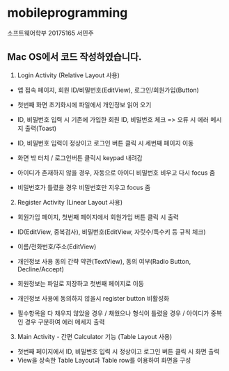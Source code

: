 # mobileprogramming

소프트웨어학부 20175165 서민주




## Mac OS에서 코드 작성하였습니다. 


  1. Login Activity (Relative Layout 사용)
  - 앱 접속 페이지, 회원 ID/비밀번호(EditView), 로그인/회원가입(Button)
  - 첫번째 화면 초기화시에 파일에서 개인정보 읽어 오기 
  - ID, 비밀번호 입력 시 기존에 가입한 회원 ID, 비밀번호 체크 => 오류 시 에러 메시지 출력(Toast)
  - ID, 비밀번호 입력이 정상이고 로그인 버튼 클릭 시 세번째 페이지 이동 
  
  - 화면 밖 터치 / 로그인버튼 클릭시 keypad 내려감
  - 아이디가 존재하지 않을 경우, 자동으로 아이디 비밀번호 비우고 다시 focus 줌
  - 비밀번호가 틀렸을 경우 비밀번호만 지우고 focus 줌
  
  
  2. Register Activity (Linear Layout 사용)
  - 회원가입 페이지, 첫번째 페이지에서 회원가입 버튼 클릭 시 출력
  - ID(EditView, 중복검사), 비밀번호(EditView, 자릿수/특수키 등 규칙 체크)
  - 이름/전화번호/주소(EditView)
  - 개인정보 사용 동의 간략 약관(TextView), 동의 여부(Radio Button, Decline/Accept)
  - 회원정보는 파일로 저장하고 첫번째 페이지로 이동
  
  - 개인정보 사용에 동의하지 않을시 register button 비활성화
  - 필수항목을 다 채우지 않았을 경우 / 채웠으나 형식이 틀렸을 경우 / 아이디가 중복인 경우 구분하여 에러 메세지 출력


  3. Main Activity - 간편 Calculator 기능 (Table Layout 사용)
  - 첫번째 페이지에서 ID, 비밀번호 입력 시 정상이고 로그인 버튼 클릭 시 화면 출력
  - View을 상속한 Table Layout과 Table row를 이용하여 화면을 구성
